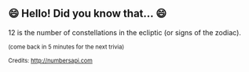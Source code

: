 ## 😄 Hello! Did you know that... 😄
12 is the number of constellations in the ecliptic (or signs of the zodiac).

<sup>(come back in 5 minutes for the next trivia)</sup>


<sup>Credits: http://numbersapi.com</sup>
